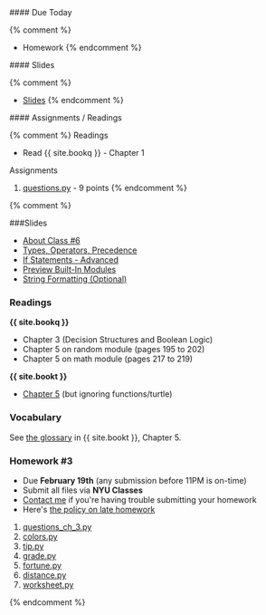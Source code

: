 <article class="due" markdown="block">
#### Due Today

{% comment %}
* Homework
{% endcomment %}

</article>

<article class="slides" markdown="block">
#### Slides

{% comment %}
* [Slides](classes/01/intro.html)
{% endcomment %}

</article>

<article class="assignments" markdown="block">
#### Assignments / Readings		

{% comment %}
Readings

* Read {{ site.bookq }} - Chapter 1

Assignments 

1. [questions.py](homework/hw01/questions.py) - 9 points
{% endcomment %}
</article>
{% comment %}
<a name="class6"></a>

###Slides
* [About Class #6](classes/06/meta.html)
* [Types, Operators, Precedence](classes/06/types-operators-precedence.html)
* [If Statements - Advanced](classes/06/if-statements-advanced.html)
* [Preview Built-In Modules](classes/06/built-in-modules.html)
* [String Formatting (Optional)](classes/06/string-formatting.html)

### Readings
__{{ site.bookq }}__

* Chapter 3 (Decision Structures and Boolean Logic) 
* Chapter 5 on random module (pages 195 to 202) 
* Chapter 5 on math module (pages 217 to 219)

__{{ site.bookt }}__

* [Chapter 5](http://openbookproject.net/thinkcs/python/english3e/) (but ignoring functions/turtle)

### Vocabulary
See [the glossary](http://openbookproject.net/thinkcs/python/english3e/conditionals#glossary) in {{ site.bookt }}, Chapter 5.

<a name="homework3"></a>

### Homework #3

* Due __February 19th__ (any submission before 11PM is on-time)
* Submit all files via __NYU Classes__
* [Contact me](index.html#contact-info) if you're having trouble submitting your homework
* Here's [the policy on late homework](index.html#homework)

1. [questions\_ch\_3.py](homework/hw03/questions_ch_3.py)
2. [colors.py](homework/hw03/colors.py)
3. [tip.py](homework/hw03/tip.py)
4. [grade.py](homework/hw03/grade.py)
4. [fortune.py](homework/hw03/fortune.py)
5. [distance.py](homework/hw03/distance.py)
6. [worksheet.py](homework/hw03/worksheet.py)

{% endcomment %}
